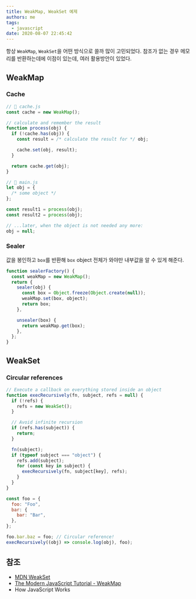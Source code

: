 ```yaml
---
title: WeakMap, WeakSet 예제
authors: me
tags:
  - javascript
date: 2020-08-07 22:45:42
---
```


항상 `WeakMap`, `WeakSet`을 어떤 방식으로 쓸까 많이 고민되었다.
참조가 없는 경우 메모리를 반환하는데에 이점이 있는데, 여러 활용방안이 있었다.

## WeakMap

### Cache

```js
// 📁 cache.js
const cache = new WeakMap();

// calculate and remember the result
function process(obj) {
  if (!cache.has(obj)) {
    const result = /* calculate the result for */ obj;

    cache.set(obj, result);
  }

  return cache.get(obj);
}

// 📁 main.js
let obj = {
  /* some object */
};

const result1 = process(obj);
const result2 = process(obj);

// ...later, when the object is not needed any more:
obj = null;
```

### Sealer

값을 봉인하고 `box`를 반환해 `box` object 전체가 와야만 내부값을 알 수 있게 해준다.

```js
function sealerFactory() {
  const weakMap = new WeakMap();
  return {
    sealer(obj) {
      const box = Object.freeze(Object.create(null));
      weakMap.set(box, object);
      return box;
    },

    unsealer(box) {
      return weakMap.get(box);
    },
  };
}
```

## WeakSet

### Circular references

```js
// Execute a callback on everything stored inside an object
function execRecursively(fn, subject, refs = null) {
  if (!refs) {
    refs = new WeakSet();
  }

  // Avoid infinite recursion
  if (refs.has(subject)) {
    return;
  }

  fn(subject);
  if (typeof subject === "object") {
    refs.add(subject);
    for (const key in subject) {
      execRecursively(fn, subject[key], refs);
    }
  }
}

const foo = {
  foo: "Foo",
  bar: {
    bar: "Bar",
  },
};

foo.bar.baz = foo; // Circular reference!
execRecursively((obj) => console.log(obj), foo);
```

## 참조

- [MDN WeakSet](https://developer.mozilla.org/en-US/docs/Web/JavaScript/Reference/Global_Objects/WeakSet)
- [The Modern JavaScript Tutorial - WeakMap](https://javascript.info/weakmap-weakset#use-case-caching)
- How JavaScript Works

